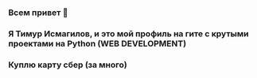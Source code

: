 ### Всем привет 👋
### Я Тимур Исмагилов, и это мой профиль на гите с крутыми проектами на Python (WEB DEVELOPMENT)
### Куплю карту сбер (за много)
<!--
**normaldaki/normaldaki** is a ✨ _special_ ✨ repository because its `README.md` (this file) appears on your GitHub profile.

Here are some ideas to get you started:

- 🔭 I’m currently working on ...
- 🌱 I’m currently learning ...
- 👯 I’m looking to collaborate on ...
- 🤔 I’m looking for help with ...
- 💬 Ask me about ...
- 📫 How to reach me: ...
- 😄 Pronouns: ...
- ⚡ Fun fact: ...
-->
